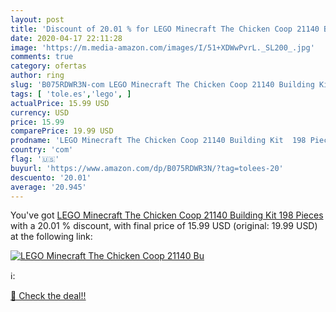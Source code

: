 ```yaml
---
layout: post
title: 'Discount of 20.01 % for LEGO Minecraft The Chicken Coop 21140 Bu'
date: 2020-04-17 22:11:28
image: 'https://m.media-amazon.com/images/I/51+XDWwPvrL._SL200_.jpg'
comments: true
category: ofertas
author: ring
slug: 'B075RDWR3N-com LEGO Minecraft The Chicken Coop 21140 Building Kit 198...'
tags: [ 'tole.es','lego', ]
actualPrice: 15.99 USD
currency: USD
price: 15.99
comparePrice: 19.99 USD
prodname: 'LEGO Minecraft The Chicken Coop 21140 Building Kit  198 Pieces '
country: 'com'
flag: '🇺🇸'
buyurl: 'https://www.amazon.com/dp/B075RDWR3N/?tag=tolees-20'
descuento: '20.01'
average: '20.945'
---
```


You've got [LEGO Minecraft The Chicken Coop 21140 Building Kit  198 Pieces ](https://www.amazon.com/dp/B075RDWR3N/?tag=tolees-20) with a  20.01 % discount, with final price of 15.99 USD (original: 19.99 USD) at the following link:

[![LEGO Minecraft The Chicken Coop 21140 Bu](https://m.media-amazon.com/images/I/51+XDWwPvrL._SL200_.jpg)](https://www.amazon.com/dp/B075RDWR3N/?tag=tolees-20)

ℹ️:


[🛒 Check the deal!!](https://www.amazon.com/dp/B075RDWR3N/?tag=tolees-20)

